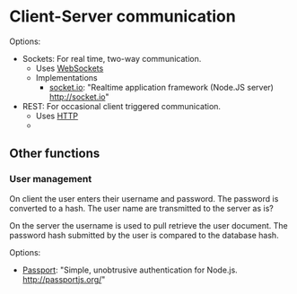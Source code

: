 # Client-Server communication




Options:
* Sockets: For real time, two-way communication.
  * Uses [WebSockets](https://developer.mozilla.org/en-US/docs/Web/API/WebSockets_API)
  * Implementations
    * [socket.io](https://github.com/socketio/socket.io/): "Realtime application framework (Node.JS server) http://socket.io"
* REST: For occasional client triggered communication.
  * Uses [HTTP](https://en.wikipedia.org/wiki/Hypertext_Transfer_Protocol)
  *


## Other functions

### User management

On client the user enters their username and password. The password is converted to a hash. The user name are transmitted to the server as is?

On the server the username is used to pull retrieve the user document. The password hash submitted by the user is compared to the database hash.  

Options:
* [Passport](https://github.com/jaredhanson/passport): "Simple, unobtrusive authentication for Node.js. http://passportjs.org/"
